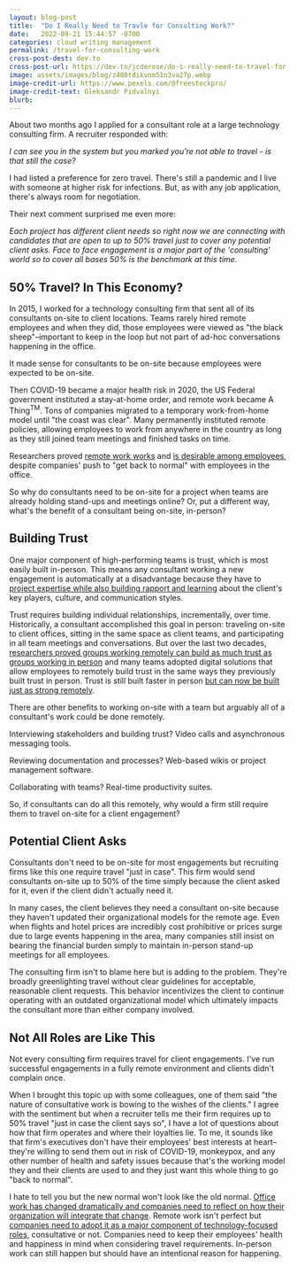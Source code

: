 ```yaml
---
layout: blog-post
title:  "Do I Really Need to Travle for Consulting Work?"
date:   2022-09-21 15:44:57 -0700
categories: cloud writing management
permalink: /travel-for-consulting-work
cross-post-dest: dev.to
cross-post-url: https://dev.to/jcderose/do-i-really-need-to-travel-for-consulting-work-jgp
image: assets/images/blog/z480tdikvnm51n3va27p.webp
image-credit-url: https://www.pexels.com/@freestockpro/
image-credit-text: Oleksandr Pidvalnyi
blurb: 
---
```

About two months ago I applied for a consultant role at a large technology consulting firm. A recruiter responded with:

_I can see you in the system but you marked you’re not able to travel - is that still the case?_

I had listed a preference for zero travel. There's still a pandemic and I live with someone at higher risk for infections. But, as with any job application, there's always room for negotiation. 

Their next comment surprised me even more:

_Each project has different client needs so right now we are connecting with candidates that are open to up to 50% travel just to cover any potential client asks. Face to face engagement is a major part of the 'consulting' world so to cover all bases 50% is the benchmark at this time._

## 50% Travel? In This Economy?
In 2015, I worked for a technology consulting firm that sent all of its consultants on-site to client locations. Teams rarely hired remote employees and when they did, those employees were viewed as "the black sheep"–important to keep in the loop but not part of ad-hoc conversations happening in the office. 

It made sense for consultants to be on-site because employees were expected to be on-site.

Then COVID-19 became a major health risk in 2020, the US Federal government instituted a stay-at-home order, and remote work became A Thing<sup>TM</sup>. Tons of companies migrated to a temporary work-from-home model until "the coast was clear". Many permanently instituted remote policies, allowing employees to work from anywhere in the country as long as they still joined team meetings and finished tasks on time.

Researchers proved [remote work works](https://www.businessnewsdaily.com/15259-working-from-home-more-productive.html) and [is desirable among employees](https://wfhresearch.com/), despite companies' push to "get back to normal" with employees in the office.

So why do consultants need to be on-site for a project when teams are already holding stand-ups and meetings online? Or, put a different way, what's the benefit of a consultant being on-site, in-person?

## Building Trust
One major component of high-performing teams is trust, which is most easily built in-person. This means any consultant working a new engagement is automatically at a disadvantage because they have to [project expertise while also building rapport and learning](https://hbr.org/2018/07/how-consultants-project-expertise-and-learn-at-the-same-time) about the client's key players, culture, and communication styles.

Trust requires building individual relationships, incrementally, over time. Historically, a consultant accomplished this goal in person: traveling on-site to client offices, sitting in the same space as client teams, and participating in all team meetings and conversations. But over the last two decades, [researchers proved groups working remotely can build as much trust as groups working in person](https://collablab.northwestern.edu/pubs/BosGergleOlsonOlson_BeingThereSeeingThere_CHI01.pdf) and many teams adopted digital solutions that allow employees to remotely build trust in the same ways they previously built trust in person. Trust is still built faster in person [but can now be built just as strong remotely](https://hbr.org/2022/12/no-remote-employees-arent-becoming-less-engaged).

There are other benefits to working on-site with a team but arguably all of a consultant's work could be done remotely. 

Interviewing stakeholders and building trust? Video calls and asynchronous messaging tools.

Reviewing documentation and processes? Web-based wikis or project management software.

Collaborating with teams? Real-time productivity suites.

So, if consultants can do all this remotely, why would a firm still require them to travel on-site for a client engagement?

## Potential Client Asks
Consultants don't need to be on-site for most engagements but recruiting firms like this one require travel "just in case". This firm would send consultants on-site up to 50% of the time simply because the client asked for it, even if the client didn't actually need it. 

In many cases, the client believes they need a consultant on-site because they haven't updated their organizational models for the remote age. Even when flights and hotel prices are incredibly cost prohibitive or prices surge due to large events happening in the area, many companies still insist on bearing the financial burden simply to maintain in-person stand-up meetings for all employees. 

The consulting firm isn't to blame here but is adding to the problem. They're broadly greenlighting travel without clear guidelines for acceptable, reasonable client requests. This behavior incentivizes the client to continue operating with an outdated organizational model which ultimately impacts the consultant more than either company involved.

## Not All Roles are Like This
Not every consulting firm requires travel for client engagements. I've run successful engagements in a fully remote environment and clients didn't complain once.

When I brought this topic up with some colleagues, one of them said "the nature of consultative work is bowing to the wishes of the clients." I agree with the sentiment but when a recruiter tells me their firm requires up to 50% travel "just in case the client says so", I have a lot of questions about how that firm operates and where their loyalties lie. To me, it sounds like that firm's executives don't have their employees' best interests at heart–they're willing to send them out in risk of COVID-19, monkeypox, and any other number of health and safety issues because that's the working model they and their clients are used to and they just want this whole thing to go "back to normal". 

I hate to tell you but the new normal won't look like the old normal. [Office work has changed dramatically and companies need to reflect on how their organization will integrate that change](https://www.rawsignal.ca/newsletter-archive/youve-changed). Remote work isn't perfect but [companies need to adopt it as a major component of technology-focused roles](https://www.mckinsey.com/featured-insights/future-of-work/whats-next-for-remote-work-an-analysis-of-2000-tasks-800-jobs-and-nine-countries), consultative or not. Companies need to keep their employees' health and happiness in mind when considering travel requirements. In-person work can still happen but should have an intentional reason for happening.